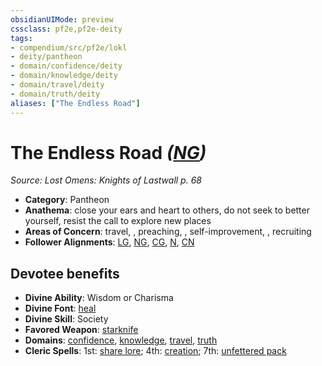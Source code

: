```yaml
---
obsidianUIMode: preview
cssclass: pf2e,pf2e-deity
tags:
- compendium/src/pf2e/lokl
- deity/pantheon
- domain/confidence/deity
- domain/knowledge/deity
- domain/travel/deity
- domain/truth/deity
aliases: ["The Endless Road"]
---
```

# The Endless Road *([NG](../../../Rules/traits/neutral-good-b1.md))*  
*Source: Lost Omens: Knights of Lastwall p. 68*  

- **Category**: Pantheon
- **Anathema**: close your ears and heart to others, do not seek to better yourself, resist the call to explore new places
- **Areas of Concern**: travel, , preaching, , self-improvement, , recruiting
- **Follower Alignments**: [LG](../../../Rules/traits/lawful-goo-b1.md), [NG](../../../Rules/traits/neutral-good-b1.md), [CG](../../../Rules/traits/chaotic-good-b1.md), [N](../../../Rules/traits/neutral-b1.md), [CN](../../../Rules/traits/chaotic-neutral-b1.md)

## Devotee benefits

- **Divine Ability**: Wisdom or Charisma
- **Divine Font**: [heal](../../spells/heal.md)
- **Divine Skill**: Society
- **Favored Weapon**: [starknife](../../equipment/items/starknife.md)
- **Domains**: [confidence](../domains.md#Confidence), [knowledge](../domains.md#Knowledge), [travel](../domains.md#Travel), [truth](../domains.md#Truth)
- **Cleric Spells**: 1st: [share lore](../../spells/share-lore-logm.md); 4th: [creation](../../spells/creation.md); 7th: [unfettered pack](../../spells/unfettered-pack.md)
